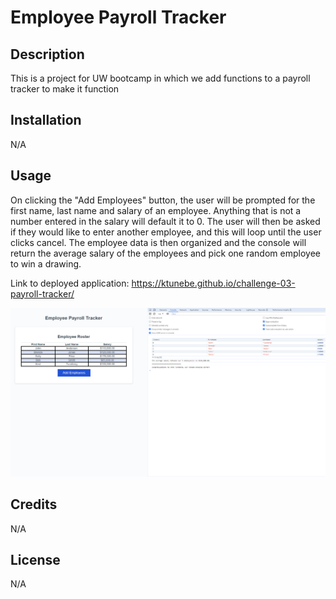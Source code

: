 # Employee Payroll Tracker

## Description

This is a project for UW bootcamp in which we add functions to a payroll tracker to make it function

## Installation

N/A

## Usage

On clicking the "Add Employees" button, the user will be prompted for the first name, last name and salary of an employee. Anything that is not a number entered in the salary will default it to 0. The user will then be asked if they would like to enter another employee, and this will loop until the user clicks cancel. The employee data is then organized and the console will return the average salary of the employees and pick one random employee to win a drawing.

Link to deployed application: https://ktunebe.github.io/challenge-03-payroll-tracker/

![Screenshot of the Payroll Tracker page](assets/images/payroll-tracker.png)

## Credits

N/A

## License

N/A